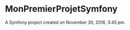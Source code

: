 MonPremierProjetSymfony
=======================

A Symfony project created on November 30, 2016, 3:45 pm.
